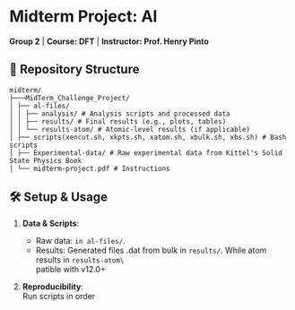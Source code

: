 # Midterm Project: Al   
**Group 2** | **Course: DFT** | **Instructor: Prof. Henry Pinto**  

## 📂 Repository Structure  
```
midterm/
├───MidTerm_Challenge_Project/
│ ├── al-files/
│ │ ├── analysis/ # Analysis scripts and processed data
│ │ ├── results/ # Final results (e.g., plots, tables)
│ │ └── results-atom/ # Atomic-level results (if applicable)
│ ├── scripts(xencut.sh, xkpts.sh, xatom.sh, xbulk.sh, xbs.sh) # Bash scripts
│ ├── Experimental-data/ # Raw experimental data from Kittel's Solid State Physics Book
│ └── midterm-project.pdf # Instructions
```
## 🛠️ Setup & Usage  
1. **Data & Scripts**:  
   - Raw data: `in al-files/`.   
   - Results: Generated files .dat from bulk in `results/`. While atom results in `results-atom\`  
patible with v12.0+  

3. **Reproducibility**:  
   Run scripts in order
